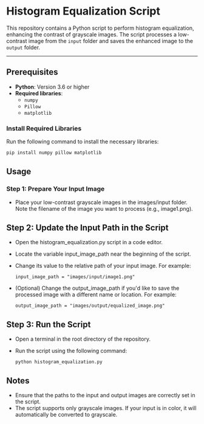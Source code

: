 # Histogram Equalization Script

This repository contains a Python script to perform histogram equalization, enhancing the contrast of grayscale images. The script processes a low-contrast image from the `input` folder and saves the enhanced image to the `output` folder.

---

## Prerequisites

- **Python**: Version 3.6 or higher
- **Required libraries**:
  - `numpy`
  - `Pillow`
  - `matplotlib`

### Install Required Libraries

Run the following command to install the necessary libraries:

  ```bash
  pip install numpy pillow matplotlib
  ```
## Usage
### Step 1: Prepare Your Input Image
* Place your low-contrast grayscale images in the images/input folder.
Note the filename of the image you want to process (e.g., image1.png).

## Step 2: Update the Input Path in the Script
* Open the histogram_equalization.py script in a code editor.

* Locate the variable input_image_path near the beginning of the script.

* Change its value to the relative path of your input image. For example:
  ```
  input_image_path = "images/input/image1.png"
  ```

* (Optional) Change the output_image_path if you'd like to save the processed image with a different name or location. For example:
  ```
  output_image_path = "images/output/equalized_image.png"
  ```

## Step 3: Run the Script
* Open a terminal in the root directory of the repository.

* Run the script using the following command:
  ```
  python histogram_equalization.py
  ```

## Notes
* Ensure that the paths to the input and output images are correctly set in the script.
* The script supports only grayscale images. If your input is in color, it will automatically be converted to grayscale.
